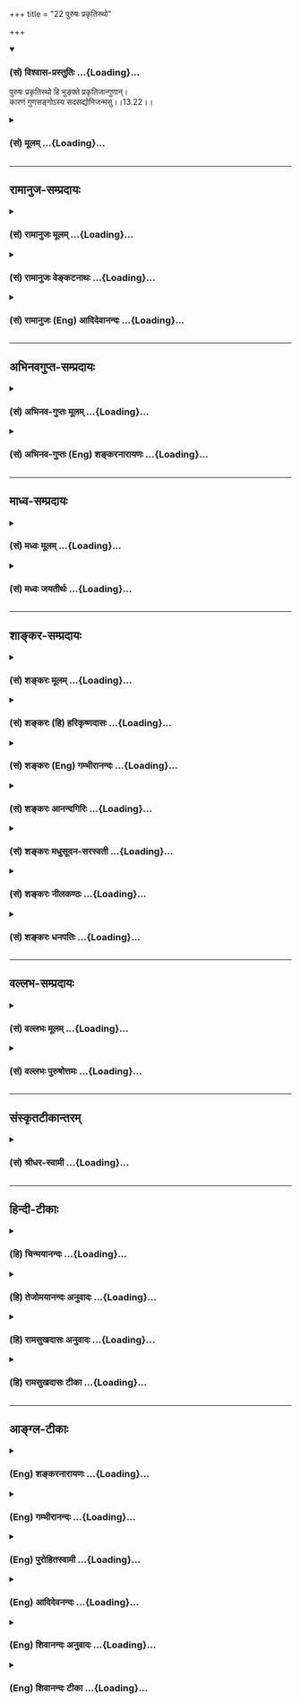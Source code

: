 +++
title = "22 पुरुषः प्रकृतिस्थो"

+++
<div class="js_include" newlevelforh1="3" title="(सं) विश्वास-प्रस्तुतिः" unfilled url="/purANam_vaiShNavam/mahAbhAratam/06-bhIShma-parva/03-bhagavad-gItA-parva/saMskRtam/vishvAsa-prastutiH/13_xetra-xetrajna-yogaH/22_puruShaH_prakRtis.md">
<details open><summary><h3>(सं) विश्वास-प्रस्तुतिः ...{Loading}...</h3></summary>

पुरुषः प्रकृतिस्थो हि भुङ्क्ते प्रकृतिजान्गुणान्।  
कारणं गुणसङ्गोऽस्य सदसद्योनिजन्मसु।।13.22।।
</details>
</div>
<div class="js_include collapsed" newlevelforh1="3" title="(सं) मूलम्" unfilled url="/purANam_vaiShNavam/mahAbhAratam/06-bhIShma-parva/03-bhagavad-gItA-parva/saMskRtam/mUlam/13_xetra-xetrajna-yogaH/22_puruShaH_prakRtis.md">
<details><summary><h3>(सं) मूलम् ...{Loading}...</h3></summary>

पुरुषः प्रकृतिस्थो हि भुङ्क्ते प्रकृतिजान्गुणान्।  
कारणं गुणसङ्गोऽस्य सदसद्योनिजन्मसु।।13.22।।
</details>
</div>


_________________
## रामानुज-सम्प्रदायः
<div class="js_include collapsed" newlevelforh1="3" title="(सं) रामानुजः मूलम्" unfilled url="/purANam_vaiShNavam/mahAbhAratam/06-bhIShma-parva/03-bhagavad-gItA-parva/saMskRtam/rAmAnujaH/mUlam/13_xetra-xetrajna-yogaH/22_puruShaH_prakRtis.md">
<details><summary><h3>(सं) रामानुजः मूलम् ...{Loading}...</h3></summary>

।।13.22।।**अस्मिन् देहे** अवस्थितो अयं पुरुषो
देहप्रवृत्त्यनुगुणसंकल्पादिरूपेण देहस्य **उपद्रष्टा अनुमन्ता च** भवति
तथा देहस्य **भर्ता** च भवति तथा देहप्रवृत्तिजनितसुखदुःखयोः **भोक्ता** च
भवति। एवं देहनियमनेन देहभरणेन देहशेषित्वेन च देहेन्द्रियमनांसि प्रति
**महेश्वरः** भवति। तथा च वक्ष्यते -- शरीरं यदवाप्नोति
यच्चाप्युत्क्रामतीश्वरः। गृहीत्वैतानि संयाति वायुर्गन्धानिवाशयात्।।
(गीता 15।8) इति।  
  
अस्मिन्देहे देहेन्द्रियमनांसि प्रति **परमात्मा इति च अपि उक्तः।** देहे
मनसि च आत्मशब्दः अनन्तरम् एव प्रयुज्यते -- ध्यानेनात्मनि पश्यन्ति
केचिदात्मानमात्मना। (गीता 13।24) इति। अपिशब्दात् महेश्वर इति अपि उक्त
इति गम्यते। **पुरुषः परः**अनादिमत्परम् (गीता 13।12) इत्यादिना उक्तः
अपरिच्छिन्नज्ञानशक्तिः अयं पुरुषः अनादिप्रकृतिसंबन्धकृतगुणसङ्गात्
एतद्देहमात्रमहेश्वरो देहमात्रपरमात्मा च भवति।

</details>
</div>
<div class="js_include collapsed" newlevelforh1="3" title="(सं) रामानुजः वेङ्कटनाथः" unfilled url="/purANam_vaiShNavam/mahAbhAratam/06-bhIShma-parva/03-bhagavad-gItA-parva/saMskRtam/rAmAnujaH/venkaTanAthaH/13_xetra-xetrajna-yogaH/22_puruShaH_prakRtis.md">
<details><summary><h3>(सं) रामानुजः वेङ्कटनाथः ...{Loading}...</h3></summary>

\[13.22\] इत्यनन्तरोक्तिश्च व्याहन्येतेति भावः।  
  
।।13.22।। उक्तैकदेशे शङ्कोदयार्थमुक्तवक्ष्यमाणपुनरुक्तिपरिहारार्थं चोक्तं
विविच्यानुभाषते -- एवमिति। परिशुद्धस्यानुभवसुखैकतानस्य प्रत्यगात्मनो
वैषयिकबाह्यसुखदुःखोपभोगो न तात्त्विकः स्यात्; अपि तु स्फटिकमणौ
जपाकुसुमपाटलिमवदासक्तिविशेषादारोपित एव स्यादिति शङ्कापुरुषः इत्यर्धेन
परिह्रियत इत्याह -- पुरुषस्येति। सत्त्वादिगुणा न साक्षाद्भोक्तव्याः;
सुखदुःखमोहकार्योन्नेयतयातीन्द्रियत्वात्; तत्सुखदुःखानां भोक्तृत्वं च
प्रसक्तमुपपादनीयम् तच्च हिशब्देन द्योतितम्। अत्र तुप्रकृतिजान् गुणान्
भुङक्ते इति गुणभोक्तृत्वं कथमुच्यते इत्यत्राह -- गुणशब्द
इति। स्वकार्येष्विति लक्षणानिमित्तकथनम्। स्वशब्देन गुणस्वरूपग्रहणम्।
यद्यपि गुणशब्दः सुखदुःखेष्वपि मुख्यः; तथापि
प्रकृतिगुणत्वस्यविवक्षितत्वादौपचारिक इत्युक्तम्। उत्तरत्रापि हि बहुशो
गुणशब्दः सत्त्वादिविषय एव। यथावस्थिताकारोऽत्र पुरुषशब्देनानूदित इत्याह
-- स्वतस्स्वानुभवैकसुख इति। प्रकृतिस्थशब्दः स्वास्थ्यादिपरोऽपि प्रयुज्यत
इति तद्व्युदासायप्रकृतिसंसृष्ट इत्युक्तम्। प्रकृतिजान् इत्यनेन
प्रकृत्याश्रयत्वं न विवक्षितम्;सुख्यहं; दुःख्यहम् इति स्वाश्रिततयैव
तदुपलम्भात्; अन्तःकरणविकाराणां सुखादीनां स्वात्मन्यारोप इति पक्षस्य
निर्दिष्टप्रमाणविरुद्धत्वात्। अतस्तदुपाधिकत्वमेव विवक्षितमिति ज्ञापनाय
प्रकृतिसंसर्गोपाधिकत्वोक्तिः। आदिशब्देन
पूर्वसमभिव्याहृतेच्छाद्वेषादिसङ्ग्रहः। तेऽपि हि कर्मफलभूता भोक्तव्याः।
आत्मनेपदान्तत्वादर्थानन्वयाच्चात्र पालनार्थत्वमयुक्तम्
अभ्यवहारार्थोऽप्यत्रानौचित्यादेव त्यक्तः अतोऽत्रभुङ्क्ते इति
प्रस्तुतानुभवमात्रं विवक्षितम्। स्वसमवेतवर्तमानसुखदुःखसाक्षात्कारो भोग
इत्यपि हि लक्षयन्तीत्यभिप्रायेणाह -- अनुभवतीति।  
  
स्वानुभवैकतानस्य वैषयिसुखदुःखोपभोगे प्रकृतिसंसर्गो हेतुरुक्तः;
परिशुद्धस्यात्मनः सोऽपि प्रकृतिसंसर्गः कथं इति शङ्कामनन्तरं
परिहरतीत्यभिप्रायेणाहप्रकृतिसंसर्गहेतुमाहेति। बीजाङ्कुरन्यायेन
प्रवाहानादित्वादन्योन्याश्रयणचक्रकादिपरिहारः सिद्धः अनवस्था च न दोषः
प्रवाहेषु च पूर्वहेतुवैचित्र्यादुत्तरोत्तरवैचित्र्यसिद्धिः। गुगसङ्गस्य
विहितनिषिद्धकर्मद्वारा
तत्फलानुभवार्थविचित्रजन्महेतुत्वाच्छास्त्रसाफल्यं; रमणीयचरणा अभ्याशो ह
यत्ते रमणीयां योनिमापद्येरन् ৷৷. कपूयचरणा अभ्याशो ह यत्ते कपूयां
योनिमापद्येरन् \[छां.उ.5।10।7\] इति सदसद्योनिप्राप्तेः
कर्ममूलत्वश्रुत्यविरोधं चाह -- पूर्वपूर्वेति। सत्त्वादीनां
साक्षात्सङ्गास्पदत्वायोगादत्रापि गुणशब्दस्य
पूर्ववदौपचारिकत्वाभिप्रायेणसत्त्वादिगुणमयेषु सुखदुःखादिष्वित्युक्तम्।
दुःखसङ्गो नाम दुःखे सुखभ्रान्त्या सङ्गः दुःखहेतुषु हि सागरतरणादिषु
सुखलवसङ्गात्सज्जते भ्रान्तिज्ञानवतां पुंसां प्रहारोऽपि सुखायते; इति
चाहुः। यो हि यदिच्छति; तस्य तस्मिन् तत्साधने वा कार्यताबोध इति स्थिते
सुखस्य स्वरूपेण कर्तुमशक्यत्वात्तत्साधनेष्वेव
पुरुषप्रवृत्तिरित्यभिप्रायेणतत्साधनभूतेष्वित्युक्तम्। श्रूयते च -- स
यथाकामो भवति तत्क्रतुर्भवति इति अस्तिनास्तीत्याद्यर्थतायामनन्वयात्; तद्य
इह रमणीयचरणा अभ्याशो ह यत्ते रमणीयां योनिमापद्येरन् ब्राह्मणयोनिं वा
क्षत्रिययोनिं वा वैश्ययोनिं वा। अथ य इह कपूयचरणा अभ्याशो ह यत्ते कपूयां
योनिमापद्येरन् श्वयोनिं वा सूकरयोनिं वा चण्डालयोनिं वा \[छां.उ.5।10।7\]
इत्यादिश्रुत्यनुसाराच्च; साध्वसाधुशब्दः साध्वसाधुषु योनिष्विति
वदतासदसतोर्योनिषु जन्मसु (शं.) इति परव्याख्या निरस्ता। बहुवचनेनैकस्यैव
पुरुषस्य प्रवाहरूपेण विचित्रानन्तसदसद्योनिसम्बन्धो विवक्षित
इत्यभिप्रायेणततश्च कर्मारभते; ततश्च जायत इत्यादिकमुक्तम्। एवं
प्रवाहतोऽनादित्ववदविच्छेदात्प्रवाहानन्तत्वमपि किं स्यात् इति शङ्कां
परिहरतियावदिति। प्रकृतिसंसर्गस्य गुणसंसर्गः कारणमित्युक्ते सति
अर्थात्कारणाभावे कार्याभावः \[वै.द.1।2।1\] इति
न्यायादमानित्वादिभिर्गुणसङ्गनिवृत्त्या
सदसद्योनिजन्मप्रवाहोऽप्युच्छिद्येतेत्युक्तं भवतीत्याह -- तदिदमुक्तमिति।
अत्र कण्ठोक्त्यभावेऽपि गुणसङ्गस्य पूर्वपूर्वदेहसम्बन्धप्रयुक्तत्वं
कर्मद्वारा योनिप्राप्तिहेतुत्वादिकं च श्रुतिस्मृत्यन्तरानुसारादभिप्रायत
उक्तमिति भावः।  
  

</details>
</div>
<div class="js_include collapsed" newlevelforh1="3" title="(सं) रामानुजः (Eng) आदिदेवानन्दः" unfilled url="/purANam_vaiShNavam/mahAbhAratam/06-bhIShma-parva/03-bhagavad-gItA-parva/saMskRtam/rAmAnujaH/english/AdidevAnandaH/13_xetra-xetrajna-yogaH/22_puruShaH_prakRtis.md">
<details><summary><h3>(सं) रामानुजः (Eng) आदिदेवानन्दः ...{Loading}...</h3></summary>

13.22 The self, settled in a series of bodies of divinities, men etc.,
which are modifications of Prakrti, becomes attached to happiness, pain
etc., resulting from the Sattva and other alities associated with the
respective wombs, and hence engages Itself in virtuous and sinful deeds,
constituting the means for happiness, misery etc. In order to experience
the fruits of those good and evil deeds, It is born again in good and
evil wombs. Then It becomes active and conseently is born again as a
result of Its activities. As long as It does not cultivate alities like
modesty etc., which are the means for realising the self, so long Its
entanglement in Samsara continues like this. Thus, it has been declared
here that attachment causes births in good and evil wombs.

</details>
</div>


_________________
## अभिनवगुप्त-सम्प्रदायः
<div class="js_include collapsed" newlevelforh1="3" title="(सं) अभिनव-गुप्तः मूलम्" unfilled url="/purANam_vaiShNavam/mahAbhAratam/06-bhIShma-parva/03-bhagavad-gItA-parva/saMskRtam/abhinava-guptaH/mUlam/13_xetra-xetrajna-yogaH/22_puruShaH_prakRtis.md">
<details><summary><h3>(सं) अभिनव-गुप्तः मूलम् ...{Loading}...</h3></summary>

।।13.20 -- 13.23।। एतल्लक्षणं कृत्वा परीक्षा क्रियते -- प्रकृतिमित्यादि
पर इत्यन्तम्। प्रकृतिरप्यनादिः +++(;N कार्यकारणप्रकृतिरप्यनादिः)+++
कारणान्तराभावात्। ,विकाराः पटादयः। प्रकृतिरिति कार्यकारणभावे हेतुः।
पुरुषस्तु प्रधान्यात् भोक्ता। प्रकृतिपुरुषयोः पङ्ग्वन्धवत्
किलान्योन्यापेक्षा वृत्तिः। अत एवास्य \[पुरुषस्य\] शास्त्रकृद्भिः
नानाकारैर्नामभिरभिधीयते रूपम् उपद्रष्टा इत्यादिभिः। अयमत्र तात्पर्यार्थः
-- प्रकृतिः तद्विकारः; चतुर्दशविधः सर्गः; तथा पुरुषः; एतत्सर्वम् अनादि
नित्यं च ब्रह्मतत्वाच्छुरितत्वे सति तदनन्यत्वात्।

</details>
</div>
<div class="js_include collapsed" newlevelforh1="3" title="(सं) अभिनव-गुप्तः (Eng) शङ्करनारायणः" unfilled url="/purANam_vaiShNavam/mahAbhAratam/06-bhIShma-parva/03-bhagavad-gItA-parva/saMskRtam/abhinava-guptaH/english/shankaranArAyaNaH/13_xetra-xetrajna-yogaH/22_puruShaH_prakRtis.md">
<details><summary><h3>(सं) अभिनव-गुप्तः (Eng) शङ्करनारायणः ...{Loading}...</h3></summary>

13.22 See Comment under 13.23

</details>
</div>


_________________
## माध्व-सम्प्रदायः
<div class="js_include collapsed" newlevelforh1="3" title="(सं) मध्वः मूलम्" unfilled url="/purANam_vaiShNavam/mahAbhAratam/06-bhIShma-parva/03-bhagavad-gItA-parva/saMskRtam/madhvaH/mUlam/13_xetra-xetrajna-yogaH/22_puruShaH_prakRtis.md">
<details><summary><h3>(सं) मध्वः मूलम् ...{Loading}...</h3></summary>

।।13.22।। Sri Madhvacharya did not comment on this sloka.

</details>
</div>
<div class="js_include collapsed" newlevelforh1="3" title="(सं) मध्वः जयतीर्थः" unfilled url="/purANam_vaiShNavam/mahAbhAratam/06-bhIShma-parva/03-bhagavad-gItA-parva/saMskRtam/madhvaH/jayatIrthaH/13_xetra-xetrajna-yogaH/22_puruShaH_prakRtis.md">
<details><summary><h3>(सं) मध्वः जयतीर्थः ...{Loading}...</h3></summary>

।।13.22।। Sri Jayatirtha did not comment on this sloka.

</details>
</div>


_________________
## शाङ्कर-सम्प्रदायः
<div class="js_include collapsed" newlevelforh1="3" title="(सं) शङ्करः मूलम्" unfilled url="/purANam_vaiShNavam/mahAbhAratam/06-bhIShma-parva/03-bhagavad-gItA-parva/saMskRtam/shankaraH/mUlam/13_xetra-xetrajna-yogaH/22_puruShaH_prakRtis.md">
<details><summary><h3>(सं) शङ्करः मूलम् ...{Loading}...</h3></summary>

।।13.22।। -- **पुरुषः** भोक्ता **प्रकृतिस्थः** प्रकृतौ अविद्यालक्षणायां
कार्यकरणरूपेण परिणतायां स्थितः प्रकृतिस्थः; प्रकृतिमात्मत्वेन गतः
इत्येतत्; **हि** यस्मात्; तस्मात् **भुङ्क्ते** उपलभते इत्यर्थः।
**प्रकृतिजान्** प्रकृतितः जातान् सुखदुःखमोहाकाराभिव्यक्तान् **गुणान्**
सुखी; दुःखी; मूढः; पण्डितः अहम् इत्येवम्। सत्यामपि अविद्यायां
सुखदुःखमोहेषु गुणेषु भुज्यमानेषु यः सङ्गः आत्मभावः संसारस्य सः प्रधानं
कारणं जन्मनः; सः यथाकामो भवति तत्क्रतुर्भवति (बृह0 उ₀ 4।4।5)
इत्यादिश्रुतेः। तदेतत् आह -- **कारणं** हेतुः **गुणसङ्गः** गुणेषु सङ्गः
**अस्य** पुरुषस्य भोक्तुः **सदसद्योनिजन्मसु;** सत्यश्च असत्यश्च योनयः
सदसद्योनयः तासु सदसद्योनिषु जन्मानि सदसद्योनिजन्मानि; तेषु
सदसद्योनिजन्मसु विषयभूतेषु कारणं गुणसङ्गः। अथवा; सदसद्योनिजन्मसु अस्य
संसारस्य कारणं गुणसङ्गः इति संसारपदमध्याहार्यम्। सद्योनयः देवादियोनयः
असद्योनयः पश्वादियोनयः। सामर्थ्यात् सदसद्योनयः मनुष्ययोनयोऽपि अविरुद्धाः
द्रष्टव्याः।। एतत् उक्तं भवति -- प्रकृतिस्थत्वाख्या अविद्या; गुणेषु च
सङ्गः कामः; संसारस्य कारणमिति। तच्च परिवर्जनाय उच्यते। अस्य च
निवृत्तिकारणं ज्ञानवैराग्ये ससंन्यासे गीताशास्त्रे प्रसिद्धम्। तच्च
ज्ञानं पुरस्तात् उपन्यस्तं क्षेत्रक्षेत्रज्ञविषयम् यज्ज्ञात्वामृतमश्नुते
इति। उक्तं च अन्यापोहेन अतद्धर्माध्यारोपेण च।। तस्यैव पुनः साक्षात्
निर्देशः क्रियते --,

</details>
</div>
<div class="js_include collapsed" newlevelforh1="3" title="(सं) शङ्करः (हि) हरिकृष्णदासः" unfilled url="/purANam_vaiShNavam/mahAbhAratam/06-bhIShma-parva/03-bhagavad-gItA-parva/saMskRtam/shankaraH/hindI/harikRShNadAsaH/13_xetra-xetrajna-yogaH/22_puruShaH_prakRtis.md">
<details><summary><h3>(सं) शङ्करः (हि) हरिकृष्णदासः ...{Loading}...</h3></summary>

।।13.22।। यह जो कहा कि सुखदुःखोंका भोक्तृत्व ही पुरुषका संसारित्व है; सो
वह उसमें किस कारणसे है यह बतलाते हैं --, क्योंकि पुरुष -- जीवात्मा
प्रकृतिमें स्थित है अर्थात् कार्य और करणके रूपमें परिणत हुई अविद्यारूपा
प्रकृतिमें स्थित है -- प्रकृतिको अपना स्वरूप मानता है; इसलिये वह
प्रकृतिसे उत्पन्न हुए सुखदुःख और मोहरूपसे प्रकट गुणोंको मैं सुखी हूँ;
दुःखी हूँ; मूढ़ हूँ; पण्डित हूँ इस प्रकार मानता हुआ भोगता है अर्थात्
उनका उपभोग करता है। यद्यपि जन्मका कारण अविद्या है तो भी भोगे जाते हुए
सुखदुःख और मोहरूप गुणोंमें जो आसक्त हो जाना है -- तद्रूप हो जाना है; वह
जन्मरूप संसारका प्रधान कारण है। वह जैसी कामनावाला होता है वैसा ही कर्म
करता है इस श्रुतिसे भी यही बात सिद्ध होती है। इसी बातको भगवान् कहते हैं
कि गुणोंका सङ्ग ही अर्थात् गुणोंमें जो आसक्ति है वही इस भोक्ता पुरुषके
अच्छीबुरी योनियोंमें जन्म लेनेका कारण है। अच्छी और बुरी योनियोंका नाम
सदसत् योनि है; उनमें जन्मोंका होना सदसद्योनिजन्म है; इन भोग्यरूप
सदसद्योनिजन्मोंका कारण गुणोंका सङ्ग ही है। अथवा संसारपदका अध्याहार करके
यह अर्थ कर लेना चाहिये कि अच्छी औरबुरी योनियोंमें जन्म लेकर गुणोंका सङ्ग
करना ही इस संसारका कारण है। देवादि योनियाँ सत् योनि हैं और पशु आदि
योनियाँ असत् योनि हैं। प्रकरणकी सामर्थ्यसे मनुष्ययोनियोंको भी सत् असत्
योनियाँ माननेमें ( किसी प्रकारका ) विरोध नहीं समझना चाहिये। कहनेका
तात्पर्य यह है कि प्रकृतिमें स्थित होनारूप अविद्या और गुणोंका सङ्ग --
आसक्ति ये ही दोनों संसारके कारण हैं और वे छोड़नेके लिये ही बतलाये गये
हैं। गीताशास्त्रमें इनकी निवृत्तिके साधन संन्यासके सहित ज्ञान और वैराग्य
प्रसिद्ध हैं। वह क्षेत्रक्षेत्रज्ञविषयक ज्ञान पहले बतलाया ही गया है। साथ
ही ( न सत्तन्नासदुच्यते इत्यादि कथनसे ) अन्यों ( धर्मों ) का निषेध करके
और ( सर्वतः पाणिपादम् इत्यादि कथनसे ) अनात्म धर्मोंका अध्यारोप करके
ज्ञेयके स्वरूपका भी यज्ज्ञात्वामृतमश्नुते आदि वचनोंसे प्रतिपादन किया गया
है।

</details>
</div>
<div class="js_include collapsed" newlevelforh1="3" title="(सं) शङ्करः (Eng) गम्भीरानन्दः" unfilled url="/purANam_vaiShNavam/mahAbhAratam/06-bhIShma-parva/03-bhagavad-gItA-parva/saMskRtam/shankaraH/english/gambhIrAnandaH/13_xetra-xetrajna-yogaH/22_puruShaH_prakRtis.md">
<details><summary><h3>(सं) शङ्करः (Eng) गम्भीरानन्दः ...{Loading}...</h3></summary>

13.22 Hi, since; purusah, the soul, the experiencer; is prakrtisthah,
seated in Nature, which is characterized as ignorance and gets
transformed into body and organs, i.e., (since the soul) has become
identified with Nature; therefore, bhunkte, \[Bhunkte, lit. enjoys, here
means 'experiences'.-Tr.\] it enjoys, i.e. experiences; gunan, the
alities-manifest as happiness, sorrow and delusion; prakrtijan, born of
Nature, thinking thus, 'I am happy, sorrowful, deluded, learned.' Even
though ignorance continues as a cause, still the main cause of worldly
existence, of birth, is the contact, the self-identification, with the
alities-happiness,sorrow, and delusion-when they are experienced, as is
affirmed by the Upanisadic text, 'What it desires, it resolves' (Br.
4.4.5) \[See Sankaracarya's Comm. on this.-Tr.\]. That very fact is
stated here: Gunasangah, contact with the alities; is karanam, the
cause; asya, of its, the soul's, the experiencer's;
sad-asad-yoni-janmasu, births in good and evil wombs.
Self-identification with the alities is the cause of the experience of
births in good and evil wombs. Or the meaning is, 'Self-identification
with the alities is the cause or its worldly existence through birth in
good and evil wombs,' where the words 'of worldly existence' have to be
supplied. The good wombs are he wombs of gods and others; evil wombs are
the wombs of gods and others; evil wombs are the wombs of beasts etc.
From the force of the context it is to be understood that there is no
contradiction in including even human wombs among 'good and evil wombs'.
It amounts to saying that ignorance-called 'being seated in Nature'-and
the contact with. i.e. the desire for, the alities are the causes of
worldly existence. And this is said so that they can be avoided. And in
the scripture Gita it is a well-known fact that knowledge and
dispassion, accompanied with renunciation, are the causes of removing
this (ignorance and self-identification with the alities). That
knowledge about the field and the Knower of the field, too, has been
presented earlier. This has also been said in, '৷৷.by realizing which
one attains Immortality' (12), etc., through the process of refutation
of elements alien (to the Self) and superimposition of alities belonging
to others (that are not the Self). \[Verse 12 deals with the refutation
of alien elements, and vere 13 with the superimposition of alities
belonging to others.\] A direct presentation is again being made of that
(knowledge) itself:

</details>
</div>
<div class="js_include collapsed" newlevelforh1="3" title="(सं) शङ्करः आनन्दगिरिः" unfilled url="/purANam_vaiShNavam/mahAbhAratam/06-bhIShma-parva/03-bhagavad-gItA-parva/saMskRtam/shankaraH/AnandagiriH/13_xetra-xetrajna-yogaH/22_puruShaH_prakRtis.md">
<details><summary><h3>(सं) शङ्करः आनन्दगिरिः ...{Loading}...</h3></summary>

।।13.22।। प्रकृतस्यैव मोक्षहेतोर्ज्ञानस्य
साक्षान्निर्देशायोत्तरश्लोकमुत्थापयति -- **तस्येति।** कार्यकारणानां
व्यापारवतां समीपे स्थितः संनिधिमात्रेण तेषां
साक्षीत्येवमर्थत्वेनोपद्रष्टेति पदं व्याचष्टे -- **समीपस्थ इति।**
लौकिकस्येव द्रष्टुरस्यापि स्वव्यापारविशिष्टतया
निष्क्रियत्वविरोधमाशङ्क्याह -- **स्वयमिति।** स्वव्यापारादृते संनिधिरेव
द्रष्टृत्वं। दृष्टान्तेन स्पष्टयति -- **यथेति।**
उपद्रष्टेत्यस्यार्थान्तरमाह -- **अथवेति।** बहूनां द्रष्टृत्वेऽपि
कस्योपद्रष्टृत्वं तत्राह -- **तेषामिति।** उपोपसर्गस्य सामीप्यार्थत्वेन
प्रत्यगर्थत्वात्तत्रैव सामीप्यावसानात्प्रत्यगात्मा च द्रष्टा
चेत्युपद्रष्टा सर्वसाक्षी प्रत्यगात्मेत्यर्थः। उक्तमेव व्यनक्ति -- **यत
इति।** यथा यजमानस्य ऋत्विजां च यज्ञकर्मणि गुणं दोषं वा सर्वयज्ञाभिज्ञः
सन्नुपद्रष्टा विषयीकरोति तथायमात्मा चिन्मात्रस्वभावः सर्वं
गोचरयतीत्युपद्रष्टेति पक्षान्तरमाह -- **यज्ञेति।** अनुमन्ता
चेत्येतद्व्याकरोति -- **अनुमन्तेति।** ये स्वयं कुर्वन्तो व्यापारयन्तो
भवन्ति तेषु कुर्वत्सु सत्सु यास्तेषां क्रियास्तासु पार्श्वस्थस्य
परितोषोऽनुमननं तच्चानुमोदनं तस्य संनिधिमात्रेण कर्ता यः
सोऽनुमन्तेत्यर्थः। व्याख्यान्तरमाह -- **अथवेति।** तदेव स्फुटयति --
**कार्येति।** अर्थान्तरमाह -- **अथवेत्यादिना।** भर्तेति पदमादाय किं भरणं
नामेति पृच्छति -- **भर्तेति।** तद्रूपं निरूपयन्नात्मनो भर्तृत्वं साधयति
-- **देहेति।** भोक्तेत्युक्ते क्रियावत्त्वे प्राप्ते भोगश्चिदवसानतेति
न्यायेन विभजते -- **अग्नीति।** विशेषणान्तरमादाय व्याचष्टे -- **महेश्वर
इति।** परमात्मत्वमुपपादयति -- **देहादीनामिति।** अविद्यया कल्पितानामिति
संबन्धः। परमत्वं प्रकृष्टत्वम्। स पूर्वोक्तविशेषणवानिति यावत्।
परमात्मशब्दस्य प्रकृतात्मविषयत्वे श्रुतिमनुकूलयति -- **अन्त इति।** तस्य
ताटस्थ्यं प्रश्नद्वारा प्रत्याचष्टे -- **क्वेति।** कस्मात्परत्वं तदाह --
**अव्यक्तादिति।** तत्रैव वाक्यशेषानुकूल्यमाह -- **उत्तम इति।**
सोऽस्मिन्देहे परः पुरुष इति संबन्धः। शोधितार्थयोरैक्यज्ञानं प्रागुक्तं
फलोक्त्या स्तौति -- **क्षेत्रज्ञं चेति।**

</details>
</div>
<div class="js_include collapsed" newlevelforh1="3" title="(सं) शङ्करः मधुसूदन-सरस्वती" unfilled url="/purANam_vaiShNavam/mahAbhAratam/06-bhIShma-parva/03-bhagavad-gItA-parva/saMskRtam/shankaraH/madhusUdana-sarasvatI/13_xetra-xetrajna-yogaH/22_puruShaH_prakRtis.md">
<details><summary><h3>(सं) शङ्करः मधुसूदन-सरस्वती ...{Loading}...</h3></summary>

।।13.22।। यत्पुरुषस्य सुखदुःखभोक्तृत्वं संसारित्वमित्युक्तं तस्य किं
निमित्तमित्युच्यते -- पुरुष इति। प्रकृतिर्माया तां मिथ्यैव
तादात्म्येनोपगतः प्रकृतिस्थो हि एव पुरुषो भुङ्क्ते उपलभते
प्रकृतिजान्गुणान्। अतः प्रकृतिजगुणोपलम्भहेतुषु सदसद्योनिजन्मसु सद्योनयो
देवाद्यास्तेषु हि सात्त्विकमिष्टं फलं भुज्यते; असद्योनयः पश्वाद्यास्तेषु
हि तामसमनिष्टं फलं भुज्यते; सदसद्योनयो धर्माधर्ममिश्रत्वाद्ब्राह्मणाद्या
मनुष्यास्तेषु हि राजसं मिश्रं फलं भुज्यते। अतस्तत्रास्य पुरुषस्य
गुणसङ्गः सत्त्वरजस्तमोगुणात्मक प्रकृतितादात्म्याभिमान एव कारणं न
त्वसङ्गस्य तस्य स्वतः संसार इत्यर्थः। अथवा गुणसङ्गो गुणेषु शब्दादिषु
सुखदुःखमोहात्मकेषु सङ्गोऽभिलाषः काम इति यावत्। स एवास्य सदसद्योनिजन्मसु
कारणम्। स यथाकामो भवति तत्क्रतुर्भवति यत्क्रतुर्भवति तत्कर्म कुरुते
यत्कर्म कुरुते तदभिसंपद्यते इति श्रुतेः। अस्मिन्नपि पक्षे मूलकारणत्वेन
प्रकृतितादात्म्याभिमानो द्रष्टव्यः।

</details>
</div>
<div class="js_include collapsed" newlevelforh1="3" title="(सं) शङ्करः नीलकण्ठः" unfilled url="/purANam_vaiShNavam/mahAbhAratam/06-bhIShma-parva/03-bhagavad-gItA-parva/saMskRtam/shankaraH/nIlakaNThaH/13_xetra-xetrajna-yogaH/22_puruShaH_prakRtis.md">
<details><summary><h3>(सं) शङ्करः नीलकण्ठः ...{Loading}...</h3></summary>

।।13.22।। ननु यथा बौद्धं कर्तृत्वं पुंस्यारोप्यते एवं पौंस्नं भोक्तृत्वं
बुद्धावस्त्वित्येतं भ्रमं वारयति -- **पुरुष इति।** हि प्रसिद्धम्।
प्रकृतिस्थः देहेन्द्रियमनःसंघातमध्यारूढस्तत्तादात्म्यं गत इत्यर्थः।
प्रकृतिजान् सुखदुःखमोहात्मकान् गुणान् भुङ्क्ते उपलभते। यदा तु
सुप्तिसमाधिमूर्च्छादौ प्रकृतिस्थत्वं नास्ति तदा न,सुखादीनुपलभते
तेनोपाधिगतान्येव सुखादीनि तदभावेन प्रतीयन्त इति सिद्धम्।
श्रुतिरपिआत्मेन्द्रियमनोयुक्तं भोक्तेत्याहुर्मनीषिणः
इतीन्द्रियमनोयोगादेवात्मनि भोक्तृत्वं दर्शयन्ति शुद्धस्य केवलस्य
भोक्तृत्वं नास्तीति दर्शयति। कुतस्तर्ह्यभोक्तुरप्यस्य प्राकृतो बन्ध इति
तत्राह -- **कारणमिति।** अस्य पुरुषस्य सदसद्योनिजन्मसु तत्र
सद्योनिजन्मानो देवाः; असद्योनिजन्मभाजस्तिर्यञ्चः स्थावराश्च।
सदसद्योनिजन्मानो मनुष्याः। एतेषु त्रिष्वपि जन्मसु प्राप्येषु अस्य पुंसो
गुणसङ्गः सुखादिष्वभिष्वङ्गः कारणं हेतुः। तथा हि सात्विका देवा भवन्ति
राजसा मनुष्यास्तामसाश्च पशवस्तेषां तत्तद्योनिप्राप्तौ तद्गुणप्राधान्यमेव
कारणम्। वक्ष्यति चऊर्ध्वं गच्छन्ति सत्वस्थाः इत्यादि। यद्वा प्रकृतिस्थो
विद्वानविद्वान्वा गुणान्भुङ्क्ते। पश्वादिभिश्चाविशेषात् इति न्यायात्।
तत्किं विद्वानिवाविद्वानपि कुतो न मुच्यते अविद्वानिव विद्वान्वा कुतो न
बध्यत इत्याशङ्क्याह -- **कारणमिति।** गुणेषु देहेन्द्रियविषयेषु सङ्गः
अहमिदं ममेदमित्यभिनिवेशः स एव जन्मकारणम्। विदुषां तु तदभावान्न जन्म।
समानेऽपि देहसंबन्धे यदा यक्षो देहाभिमानं धत्ते तदा स एव देहपीडया पीड्यते
न तु देहपतिर्जीवः। यदा त्वयं देहाभिमानं धत्ते तदा नेतर इति प्रसिद्धम्।
सङ्गस्य बन्धकत्वं न तु सांनिध्यमात्रं बन्धकम्। अतो विद्वदविदुषोः
समानेऽपि देहसंबन्धे सङ्गतदभावकृतो महान् विशेष इति भावः।

</details>
</div>
<div class="js_include collapsed" newlevelforh1="3" title="(सं) शङ्करः धनपतिः" unfilled url="/purANam_vaiShNavam/mahAbhAratam/06-bhIShma-parva/03-bhagavad-gItA-parva/saMskRtam/shankaraH/dhanapatiH/13_xetra-xetrajna-yogaH/22_puruShaH_prakRtis.md">
<details><summary><h3>(सं) शङ्करः धनपतिः ...{Loading}...</h3></summary>

।।13.22।। पुरुषस्य सुखदुःखभोक्तृत्वलक्षणसंसारित्वं किंनिमित्तमितिचेत्
अविद्यैक्याध्यासनिमित्तमित्याह -- पुरुष इति। हि यस्मात्पुरुषो
प्रकृतावविद्यालक्षणायां स्थितस्तदैक्याध्यासं प्राप्तस्तस्मात्सुखी दुःखी
मूढः पण्डितोऽहमित्येवं प्रकृते जातान्सुखदुःखमोहाकाराभिव्यक्तान्
गुणान्सत्त्वादीन् भुङ्क्ते उपलभते। प्रकृतिस्थस्तत्कार्ये देहे
तादात्म्येन स्थित इति त्वाचार्यैः
देहतादात्म्यस्याप्यविद्यातादात्म्याध्यासायत्तत्वं मुख्यार्थत्यागापत्तिं
चाभिप्रेत्य न व्याख्यातम्। भोक्तृत्वलक्षणे संसारित्वे प्रकृतिस्थत्वं
कारणमुक्त्वा जन्मनः प्रधानं कारणमाह -- कारणामिति। अस्य पुरुषस्य भोक्तुः
सत्यश्चासत्यश्च योनयः सद्योनयोदेवादियोनयः असद्योनयः पश्वादियोनयः।
योनिद्वयनिर्देशसामर्थ्यान्मध्यवर्तिन्यः सदसद्योनयो मनुष्ययोनयोपि
द्रष्टव्याः। तासु जन्मानि तेषु विषयभूतेषु गुणेषु गुणसङ्गः गुणेषु
सुखदुःखमोहात्मकेषु विषयेषु भूज्यमानेषु यस्तादात्म्यभाव आसीक्तिर्वा स एव
सत्यायामप्यविद्यायां प्रधानं कारणमित्यर्थः। स यथाकामो भवति तत्कतुर्भवति
यत्कतुर्भवति तत्कर्म कुरुते यत्कर्म कुरुते तदभिसंपद्यते इति श्रुतेः।
सदसद्योनिजन्मनस्तस्य संसारस्य गुणसङ्गः कारणमिति संसारपदमध्याहृत्य वा
व्याख्यायेयम्। गुणसङ्गः सत्त्वरजस्तमोगुणात्मकप्रकृतितादात्म्याभिमान इति
तु प्रकृतिमात्मत्वेन गतः प्रकृतिस्थ इत्यनेन
पौररुक्त्यमभिप्रेत्याचार्यैर्न व्याख्यातम्। गुणैः
शुभाशुभकर्मकारिभिरिन्द्रियैः सङ्गस्य विषयसङ्गाधीनत्वमभिप्रेत्य न
प्रदर्शितम्। इन्द्रियेभ्यः परा ह्यर्था इति श्रुतेः। अन्ये तु यद्वा
प्रकृतिस्थो विद्वान्वा गुणान् भुङ्क्ते। पश्वादिभिश्चाविशेषादितिन्यायात्।
तत्किं विद्वानिवाविद्वानपि कुतो न मुच्यते। अविद्वानिव विद्वानपि कुतो न
बध्यत इत्याशङ्क्याह -- कारणमिति। गुणेषु देहेन्द्रियविषयेषु सङ्गः अहमिदं
ममेदमित्यभिनिवेशः स एव जन्म कारणं विदुषां तु तदभावान्न जन्म। समानेऽपि
देहसंबन्धे यदा यक्षो देहाभिमानं धत्ते तदा स एव देहपीडया पीड्यते नतु
देहपतिर्जीवः। यदात्वयं देहाभिमानं धत्ते तदा नेतर इति प्रसिद्धम्। सङ्गस्य
बन्धकत्वं नतु सांनिध्यमात्रं बन्धकं अतो विद्वदविदुषो समानेपि देहसंबन्धे
संगतदभावकृतो महाविशेष इति भाव इति वर्णयन्ति। भाष्यकारैस्तु प्रकृतिं
पुरुषं चैव विद्य्धनादी उभावपीत्युपक्रमानुरोधेन
पुरुषशब्दार्थप्रदर्शनसामञ्जस्यभिप्रेत्यामर्थो न प्रदर्शितः।

</details>
</div>


_________________
## वल्लभ-सम्प्रदायः
<div class="js_include collapsed" newlevelforh1="3" title="(सं) वल्लभः मूलम्" unfilled url="/purANam_vaiShNavam/mahAbhAratam/06-bhIShma-parva/03-bhagavad-gItA-parva/saMskRtam/vallabhaH/mUlam/13_xetra-xetrajna-yogaH/22_puruShaH_prakRtis.md">
<details><summary><h3>(सं) वल्लभः मूलम् ...{Loading}...</h3></summary>

।।13.22।। एवं कार्यभेदमुक्त्वा तद्भोक्तृत्वमपि तस्य
प्रकृतिपरिणामक्षेत्रसंसर्गेणैव भवति; नान्यथेत्याह -- पुरुष इति।
प्रकृतिस्थ एव क्षेत्रस्थ एव जीवः प्रकृतिजान् गुणान्
सत्त्वादिपरिणामभूतांस्तत्कार्यभूतैरिन्द्रियैर्भुङ्क्ते भोक्ता भवति; न
त्वन्तर्यामिवदसङ्गः अनश्नन्नन्यो अभिचाकशीति
\[ऋक्सं.2।3।17।5मुं.उ.3।1।1श्वे.उ.4।6\] यथोक्तं भागवते -- \[3।26।67\]एवं
पराभिध्यानेन कर्तृत्वं प्रकृतेः पुमान्। कर्मसु क्रियमाणेषु गुणैरात्मनि
मन्यते।। तदस्य संसृतिर्बन्धः पारतन्त्र्यं च तत्कृतम्। भवत्यकर्तुरीशस्य
साक्षिणो निर्वृतात्मनः इतिकार्यकारणकर्त्तृत्वे द्रव्यज्ञानक्रियाश्रयाः।
बध्नन्ति नित्यदा मुक्तं मायिनं पुरुषं गुणाः \[2।5।19\] इति च। अतोऽस्य
पुरुषस्य प्रकृतिसंसर्गेण तिरोहिताक्षरस्वभावस्य तद्गुणसङ्ग एव
सदसद्योनिजन्मसु कारणं ज्ञातव्यम्।

</details>
</div>
<div class="js_include collapsed" newlevelforh1="3" title="(सं) वल्लभः पुरुषोत्तमः" unfilled url="/purANam_vaiShNavam/mahAbhAratam/06-bhIShma-parva/03-bhagavad-gItA-parva/saMskRtam/vallabhaH/puruShottamaH/13_xetra-xetrajna-yogaH/22_puruShaH_prakRtis.md">
<details><summary><h3>(सं) वल्लभः पुरुषोत्तमः ...{Loading}...</h3></summary>

  
  
।।13.22।। ततः किमत आह -- पुरुष इति। पुरुषः पुरुषरूपेण प्रकटो भगवान्;
प्रकृतिस्थः स्वरसानुभवस्थानस्थितः सन् प्रकृतिजान् गुणान् भुङक्ते
इतरसम्भोगं करोतीत्वर्थः। न तु पुरुषरूपस्य सदसद्योनिदेवतिर्यगादिरूपजन्मसु
गुणरसभोगेच्छा कारणं हेतुरित्यर्थः।  
  

</details>
</div>


_________________
## संस्कृतटीकान्तरम्
<div class="js_include collapsed" newlevelforh1="3" title="(सं) श्रीधर-स्वामी" unfilled url="/purANam_vaiShNavam/mahAbhAratam/06-bhIShma-parva/03-bhagavad-gItA-parva/saMskRtam/shrIdhara-svAmI/13_xetra-xetrajna-yogaH/22_puruShaH_prakRtis.md">
<details><summary><h3>(सं) श्रीधर-स्वामी ...{Loading}...</h3></summary>

।।13.22।। तथाप्यविकारिणो जन्मरहितस्य भोक्तृत्वं कथमित्यत आह **-- पुरुष
इति।** हि यस्मात्प्रकृतिस्थः तत्कार्यदेहे तादात्म्येन स्थितः पुरुषः।
अतस्तज्जनितान्सुखादीन्भुङ्क्ते। अस्य च पुरुषस्य सतीषु देवादियोनिषु;
असतीषु तिर्यगादियोनिषु यानि जन्मानि तेषु गुणसङ्गः। गुणैः
शुभाशुभकर्मकारिभिरिन्द्रियैः सङ्गः कारणमित्यर्थः।

</details>
</div>


_________________
## हिन्दी-टीकाः
<div class="js_include collapsed" newlevelforh1="3" title="(हि) चिन्मयानन्दः" unfilled url="/purANam_vaiShNavam/mahAbhAratam/06-bhIShma-parva/03-bhagavad-gItA-parva/hindI/chinmayAnandaH/13_xetra-xetrajna-yogaH/22_puruShaH_prakRtis.md">
<details><summary><h3>(हि) चिन्मयानन्दः ...{Loading}...</h3></summary>

।।13.22।। यद्यपि पूर्ण पुरुष परमात्मा का कोई संसार नहीं है; तथापि
प्रकृति से उत्पन्न उपाधियों से अविच्छिन्नसा हुआ वह भोक्ता भाव को प्राप्त
होता है। यही प्रकृतिस्थ पुरुष है। शीतउष्ण; रागद्वेष; सुखदुख आदि गुण जड़
प्रकृति (क्षेत्र) के धर्म हैं। किन्तु उपाधियों के साथ अहंभाव से
तादात्म्य होने के कारण यह पुरुष उसे अपने ही धर्म मानकर व्यर्थ ही दुखों
को भोगता है। इससे यह स्पष्ट होता है कि पुरुष का दुख प्रकृति के कारण
नहीं; वरन् उसके साथ हुए तादात्म्य के कारण है। प्रकृति के गुणों के साथ
अत्याधिक आसक्ति हो जाने के कारण यह पुरुष असंख्य शुभ और अशुभ; उत्तम और
अधम योनियों में जन्म लेता रहता है। ये असंख्य जन्म उसे उन वासनाओं के
अनुसार प्राप्त होते हैं; जिन्हें वह जगत् में कार्य करते और फल भोगते हुए
अर्जित करता रहता है। इस प्रकार; पारमार्थिक दृष्टि से सच्चिदानन्द स्वरूप
होते हुए भी अविद्यावशात् यह पुरुष कर्ता; भोक्ता; सुखी; दुखी; इहलोक
परलोकगामी संसारी जीव बन जाता है आत्म अज्ञान और प्रकृतिजनित गुणों से
आसक्ति ही पुरुष के सांसारिक दुख का कारण है। अत संसार की आत्यन्तिक
निवृत्ति के लिए जो ज्ञानमार्ग है; उसके दो अंग हैं विवेक और वैराग्य। साधक
को चाहिए कि वह विवेक के द्वारा आत्मज्ञान प्राप्त करे और वैराग्य के
द्वारा मिथ्या आसक्ति का त्याग करे। अगले श्लोक में परमात्मा का ही साक्षात्
निर्देश करते हुए भगवान् श्रीकृष्ण कहते हैं

</details>
</div>
<div class="js_include collapsed" newlevelforh1="3" title="(हि) तेजोमयानन्दः अनुवादः" unfilled url="/purANam_vaiShNavam/mahAbhAratam/06-bhIShma-parva/03-bhagavad-gItA-parva/hindI/tejomayAnandaH/anuvAdaH/13_xetra-xetrajna-yogaH/22_puruShaH_prakRtis.md">
<details><summary><h3>(हि) तेजोमयानन्दः अनुवादः ...{Loading}...</h3></summary>

।।13.22।। प्रकृति में स्थित पुरुष प्रकृति से उत्पन्न गुणों को भोगता है।
इन गुणों का संग ही इस पुरुष (जीव) के शुभ और अशुभ योनियों में जन्म लेने
का कारण है।।  
  

</details>
</div>
<div class="js_include collapsed" newlevelforh1="3" title="(हि) रामसुखदासः अनुवादः" unfilled url="/purANam_vaiShNavam/mahAbhAratam/06-bhIShma-parva/03-bhagavad-gItA-parva/hindI/rAmasukhadAsaH/anuvAdaH/13_xetra-xetrajna-yogaH/22_puruShaH_prakRtis.md">
<details><summary><h3>(हि) रामसुखदासः अनुवादः ...{Loading}...</h3></summary>

।।13.22।। प्रकृतिमें स्थित पुरुष ही प्रकृतिजन्य गुणोंका भोक्ता बनता है और
गुणोंका सङ्ग ही उसके ऊँच-नीच योनियोंमें जन्म लेनेका कारण बनता है।

</details>
</div>
<div class="js_include collapsed" newlevelforh1="3" title="(हि) रामसुखदासः टीका" unfilled url="/purANam_vaiShNavam/mahAbhAratam/06-bhIShma-parva/03-bhagavad-gItA-parva/hindI/rAmasukhadAsaH/TIkA/13_xetra-xetrajna-yogaH/22_puruShaH_prakRtis.md">
<details><summary><h3>(हि) रामसुखदासः टीका ...{Loading}...</h3></summary>

।।13.22।।***व्याख्या --***  **पुरुषः प्रकृतिस्थो (टिप्पणी प₀ 697) हि
भुङ्क्ते प्रकृतिजान्गुणान् --** वास्तवमें पुरुष प्रकृति(शरीर) में स्थित
है ही नहीं। परन्तु जब वह प्रकृति(शरीर)के साथ तादात्म्य करके शरीरको मैं
और मेरा मान लेता है; तब वह प्रकृतिमें स्थित कहा जाता है। ऐसा प्रकृतिस्थ
पुरुष ही (गुणोंके द्वारा रचित अनुकूलप्रतिकूल परिस्थितिको सुखदायीदुःखदायी
मानकर) अनुकूल परिस्थितिके आनेपर सुखी होता है और प्रतिकूल परिस्थितिके
आनेपर दुःखी होता है। यही पुरुषका प्रकृतिजन्य गुणोंका भोक्ता बनना है। जैसे
मोटरदुर्घटनामें मोटर और चालक -- दोनोंका हाथ रहता है। क्रियाके होनेमें तो
केवल मोटरकी ही प्रधानता रहती है; पर दुर्घटनाका फल (दण्ड) मोटरसे अपना
सम्बन्ध जोड़नेवाले चालक(कर्ता) को ही भोगना पड़ता है। ऐसे ही सांसारिक
कार्योंको करनेमें प्रकृति और पुरुष -- दोनोंका हाथ रहता है। क्रियाओंके
होनेमें तो केवल शरीरकी ही प्रधानता रहती है; पर सुखदुःखरूप फल शरीरसे अपना
सम्बन्ध जोड़नेवाले पुरुष(कर्ता) को ही भोगना पड़ता है। अगर वह शरीरके साथ
अपना सम्बन्ध न जोड़े और सम्पूर्ण क्रियाओंको प्रकृतिके द्वारा ही होती हुई
माने (गीता 13। 29); तो वह उन क्रियाओंका फल भोगनेवाला नहीं बनेगा।**कारणं
गुणसङ्गोऽस्य सदसद्योनिजन्मसु --** जिन योनियोंमें सुखकी बहुलता होती है;
उनको सत्योनि कहते हैं और जिन योनियोंमें दुःखकी बहुलता होती है; उनको
असत्योनि कहते हैं। पुरुषका सत्असत् योनियोंमें जन्म लेनेका कारण गुणोंका
सङ्ग ही है। सत्त्व; रज और तम -- ये तीनों गुण प्रकृतिसे उत्पन्न होते हैं।
इन तीनों गुणोंसे ही सम्पूर्ण पदार्थों और क्रियाओंकी उत्पत्ति होती है।
प्रकृतिस्थ पुरुष जब इन गुणोंके साथ अपना सम्बन्ध मान लेता है; तब ये उसके
ऊँचनीच योनियोंमें जन्म लेनेका कारण बन जाते हैं। प्रकृतिमें स्थित होनेसे
ही पुरुष प्रकृतिजन्य गुणोंका भोक्ता बनता है और यह गुणोंका सङ्ग; आसक्ति;
प्रियता ही पुरुषको ऊँचनीच योनियोंमें ले जानेका कारण बनती है। अगर यह
प्रकृतिस्थ न हो; प्रकृति(शरीर) में अहंताममता न करे; अपने स्वरूपमें स्थित
रहे; तो यह पुरुष सुखदुःखका भोक्ता कभी नहीं बनता; प्रत्युत सुखदुःखमें सम
हो जाता है; स्वस्थ हो जाता है (गीता 14। 24)। अतः यह प्रकृतिमें भी स्थित
हो सकता है और अपने स्वरूपमें भी। अन्तर इतना ही है कि प्रकृतिमें स्थित
होनेमें तो यह परतन्त्र है और स्वरूपमें स्थित होनेमें यह स्वाभाविक
स्वतन्त्र है। बन्धनमें पड़ना इसका अस्वाभाविक है और मुक्त होना इसका
स्वाभाविक है। इसलिये बन्धन इसको सुहाता नहीं है और मुक्त होना इसको सुहाता
है। जहाँ प्रकृति और पुरुष -- दोनोंका भेद (विवेक) है; वहाँ ही प्रकृतिके
साथ तादात्म्य करनेका; सम्बन्ध जोड़नेका अज्ञान है। इस अज्ञानसे ही यह
पुरुष स्वयं प्रकृतिके साथ तादात्म्य कर लेता है। तादात्म्य कर लेनेसे यह
पुरुष अपनेको प्रकृतिस्थ अर्थात् प्रकृति(शरीर) में स्थित मान लेता है।
प्रकृतिस्थ होनेसे शरीरमें मैं और मेरापन हो जाता है। यही गुणोंका सङ्ग है।
इस गुणसङ्गसे पुरुष बँध जाता है (गीता 14। 5)। गुणोंके द्वारा बँध जानेसे
ही पुरुषकी गुणोंके अनुसार गति होती है (गीता 14। 18)।***सम्बन्ध --*** 
उन्नीसवें; बीसवें और इक्कीसवें श्लोकमें प्रकृति और पुरुषका वर्णन हुआ। अब
आगेके श्लोकमें पुरुषका विशेषतासे वर्णन करते हैं।

</details>
</div>


_________________
## आङ्ग्ल-टीकाः
<div class="js_include collapsed" newlevelforh1="3" title="(Eng) शङ्करनारायणः" unfilled url="/purANam_vaiShNavam/mahAbhAratam/06-bhIShma-parva/03-bhagavad-gItA-parva/english/shankaranArAyaNaH/13_xetra-xetrajna-yogaH/22_puruShaH_prakRtis.md">
<details><summary><h3>(Eng) शङ्करनारायणः ...{Loading}...</h3></summary>

13.22. For, the Soul, seated on the Material Cause, enjoys the Strands
born of the Material Cause; His attachment to the Strands is the cause
for his births in the good and evil wombs.

</details>
</div>
<div class="js_include collapsed" newlevelforh1="3" title="(Eng) गम्भीरानन्दः" unfilled url="/purANam_vaiShNavam/mahAbhAratam/06-bhIShma-parva/03-bhagavad-gItA-parva/english/gambhIrAnandaH/13_xetra-xetrajna-yogaH/22_puruShaH_prakRtis.md">
<details><summary><h3>(Eng) गम्भीरानन्दः ...{Loading}...</h3></summary>

13.22 Since the soul is seated in Nature, therefore it experiences the
alities born of Nature. Contact with the alities is the cause of its
births in good and evil wombs.

</details>
</div>
<div class="js_include collapsed" newlevelforh1="3" title="(Eng) पुरोहितस्वामी" unfilled url="/purANam_vaiShNavam/mahAbhAratam/06-bhIShma-parva/03-bhagavad-gItA-parva/english/purohitasvAmI/13_xetra-xetrajna-yogaH/22_puruShaH_prakRtis.md">
<details><summary><h3>(Eng) पुरोहितस्वामी ...{Loading}...</h3></summary>

13.22 God dwelling in the heart of Nature experiences the Qualities
which nature brings forth; and His affinity towards the Qualities is the
reason for His living in a good or evil body.

</details>
</div>
<div class="js_include collapsed" newlevelforh1="3" title="(Eng) आदिदेवनन्दः" unfilled url="/purANam_vaiShNavam/mahAbhAratam/06-bhIShma-parva/03-bhagavad-gItA-parva/english/AdidevanandaH/13_xetra-xetrajna-yogaH/22_puruShaH_prakRtis.md">
<details><summary><h3>(Eng) आदिदेवनन्दः ...{Loading}...</h3></summary>

13.22 (a) Indeed, the self seated in Prakrti experiences the Gunas born
of Prakrti৷৷. (b) ৷৷. Its attachment to these Gunas is the cause of
birth in good and evil wombs.

</details>
</div>
<div class="js_include collapsed" newlevelforh1="3" title="(Eng) शिवानन्दः अनुवादः" unfilled url="/purANam_vaiShNavam/mahAbhAratam/06-bhIShma-parva/03-bhagavad-gItA-parva/english/shivAnandaH/anuvAdaH/13_xetra-xetrajna-yogaH/22_puruShaH_prakRtis.md">
<details><summary><h3>(Eng) शिवानन्दः अनुवादः ...{Loading}...</h3></summary>

13.22 The soul seated in Nature experiences the alities born of Nature;
attachment to the alities is the cause of its birth in good and evil
wombs.

</details>
</div>
<div class="js_include collapsed" newlevelforh1="3" title="(Eng) शिवानन्दः टीका" unfilled url="/purANam_vaiShNavam/mahAbhAratam/06-bhIShma-parva/03-bhagavad-gItA-parva/english/shivAnandaH/TIkA/13_xetra-xetrajna-yogaH/22_puruShaH_prakRtis.md">
<details><summary><h3>(Eng) शिवानन्दः टीका ...{Loading}...</h3></summary>

13.22 पुरुषः Purusha; प्रकृतिस्थः seated in Prakriti; हि indeed; भुङक्ते
enjoys; प्रकृतिजान् born of Prakriti; गुणान् alities; कारणम् the cause;
गुणसङ्गः attachment to the Gunas; अस्य of his; सदसद्योनिजन्मसु of birth
in good and evil wombs.Commentary The soul residing in Nature and
identifying itself with the body and the senses which are modifications
of Nature acts through the alities of Nature and experiences pleasure
and pain and delusion. It thinks; I am happy; I am miserable; I am
deluded; I am wise. When it thus identifies itself with the alities; it
assumes individuality and takes birth in pure and impure wombs.The soul
(Jivatma) enjoys the sensual objects in conjunction with the body; mind
and the senses and thus becomes the enjoyer. Brahman is the silent
witness and nonenjoyer. The souls attachment to the alities of pleasure;
pain and delusion is the chief cause of its birth. If you add the word
Samsara to the second half of the verse; it will mean Attachment to the
alities is the cause of Samsara through births in good and evil
wombs.Good wombs (Sat Yoni) are those of the gods and the like evil
wombs (Asat Yoni) are those of lower animals. The human womb is partly
good and partly evil on account of mixed Karmas.Purushah prakritisthah
Purusha (the soul) seated in Prakriti (Nature). This is Avidya
(ignorance). Attachment to the alities of Nature is Kama (desire).
Avidya and Kama are the cause of Samsara.Jnana (wisdom) and Vairagya
(dispassion) will destroy ignorance and desire. (Cf.XIV.5XV.7)

</details>
</div>
